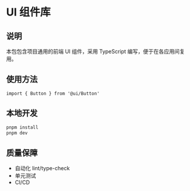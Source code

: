 # UI 组件库

## 说明
本包包含项目通用的前端 UI 组件，采用 TypeScript 编写，便于在各应用间复用。

## 使用方法
```tsx
import { Button } from '@ui/Button'
```

## 本地开发
```bash
pnpm install
pnpm dev
```

## 质量保障
- 自动化 lint/type-check
- 单元测试
- CI/CD
